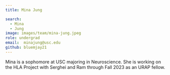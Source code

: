 ```yaml
---
title: Mina Jung

search:
  - Mina
  - Jung
image: images/team/mina-jung.jpeg
role: undergrad
email:  minajung@usc.edu
github: bluemjay21 
---
```


Mina is a sophomore at USC majoring in Neuroscience. She is working on the HLA Project with Serghei and Ram through Fall 2023 as an URAP fellow.
